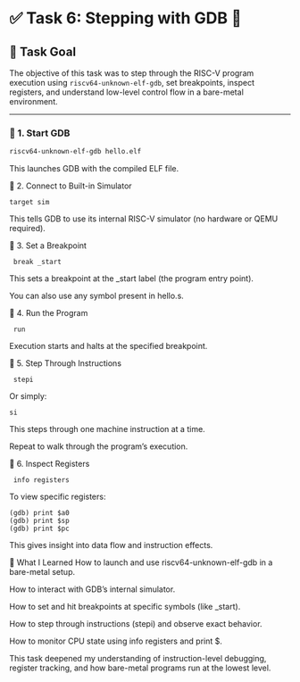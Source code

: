 # ✅ Task 6: Stepping with GDB 🧪

## 🎯 Task Goal

The objective of this task was to step through the RISC-V program execution using `riscv64-unknown-elf-gdb`, set breakpoints, inspect registers, and understand low-level control flow in a bare-metal environment.

---
### 🧩 1. Start GDB

```bash
riscv64-unknown-elf-gdb hello.elf
```
This launches GDB with the compiled ELF file.

🧩 2. Connect to Built-in Simulator
```(gdb)
target sim
```
This tells GDB to use its internal RISC-V simulator (no hardware or QEMU required).

🧩 3. Set a Breakpoint
```(gdb)
 break _start
```
This sets a breakpoint at the _start label (the program entry point).

You can also use any symbol present in hello.s.

🧩 4. Run the Program
```(gdb)
 run
```
Execution starts and halts at the specified breakpoint.

🧩 5. Step Through Instructions
```(gdb)
 stepi
```
Or simply:
```(gdb)
si
```
This steps through one machine instruction at a time.

Repeat to walk through the program’s execution.

🧩 6. Inspect Registers
```(gdb)
 info registers
```
To view specific registers:
```
(gdb) print $a0
(gdb) print $sp
(gdb) print $pc
```
This gives insight into data flow and instruction effects.

📘 What I Learned
How to launch and use riscv64-unknown-elf-gdb in a bare-metal setup.

How to interact with GDB’s internal simulator.

How to set and hit breakpoints at specific symbols (like _start).

How to step through instructions (stepi) and observe exact behavior.

How to monitor CPU state using info registers and print $<reg>.

This task deepened my understanding of instruction-level debugging, register tracking, and how bare-metal programs run at the lowest level.
